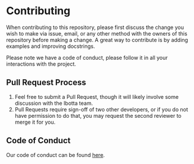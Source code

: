 # Contributing

When contributing to this repository, please first discuss the change you wish to make via issue,
email, or any other method with the owners of this repository before making a change. A great
way to contribute is by adding examples and improving docstrings.

Please note we have a code of conduct, please follow it in all your interactions with the project.

## Pull Request Process

1. Feel free to submit a Pull Request, though it will likely involve some discussion with the Ibotta team.
2. Pull Requests require sign-off of two other developers, or if you do not have permission to do that,
you may request the second reviewer to merge it for you.

## Code of Conduct

Our code of conduct can be found [here](https://github.com/Ibotta/pure-predict/blob/master/CODE_OF_CONDUCT.md).
